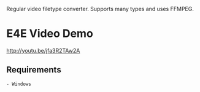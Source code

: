Regular video filetype converter. Supports many types and uses FFMPEG.

# E4E Video Demo

http://youtu.be/jfa3R2TAw2A

## Requirements
	- Windows
